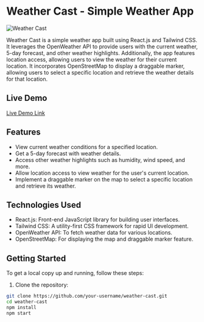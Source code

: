 # Weather Cast - Simple Weather App

![Weather Cast](screenshot.png)

Weather Cast is a simple weather app built using React.js and Tailwind CSS. It leverages the OpenWeather API to provide users with the current weather, 5-day forecast, and other weather highlights. Additionally, the app features location access, allowing users to view the weather for their current location. It incorporates OpenStreetMap to display a draggable marker, allowing users to select a specific location and retrieve the weather details for that location.

## Live Demo

[Live Demo Link](https://weathercast-brown.vercel.app/)

## Features

- View current weather conditions for a specified location.
- Get a 5-day forecast with weather details.
- Access other weather highlights such as humidity, wind speed, and more.
- Allow location access to view weather for the user's current location.
- Implement a draggable marker on the map to select a specific location and retrieve its weather.

## Technologies Used

- React.js: Front-end JavaScript library for building user interfaces.
- Tailwind CSS: A utility-first CSS framework for rapid UI development.
- OpenWeather API: To fetch weather data for various locations.
- OpenStreetMap: For displaying the map and draggable marker feature.

## Getting Started

To get a local copy up and running, follow these steps:

1. Clone the repository:

```bash
git clone https://github.com/your-username/weather-cast.git
cd weather-cast
npm install
npm start
```
